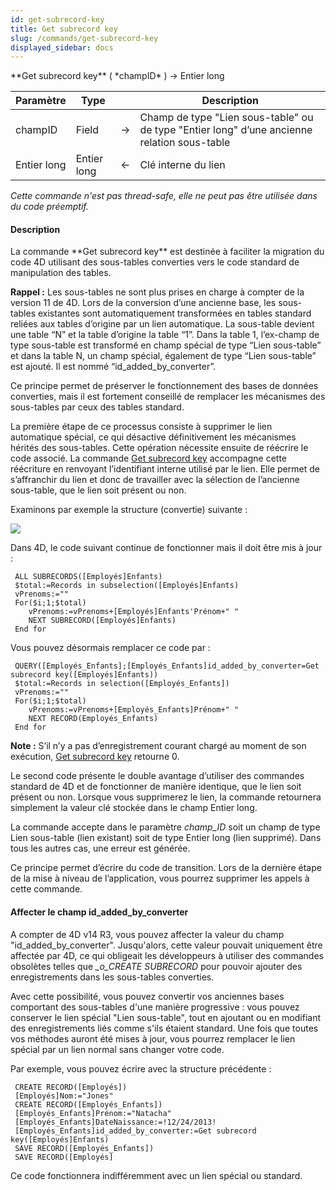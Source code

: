 ```yaml
---
id: get-subrecord-key
title: Get subrecord key
slug: /commands/get-subrecord-key
displayed_sidebar: docs
---
```


<!--REF #_command_.Get subrecord key.Syntax-->**Get subrecord key** ( *champID* ) -> Entier long<!-- END REF-->
<!--REF #_command_.Get subrecord key.Params-->
| Paramètre | Type |  | Description |
| --- | --- | --- | --- |
| champID | Field | &#8594;  | Champ de type "Lien sous-table" ou de type "Entier long" d’une ancienne relation sous-table |
| Entier long | Entier long | &#8592; | Clé interne du lien |

<!-- END REF-->

*Cette commande n'est pas thread-safe, elle ne peut pas être utilisée dans du code préemptif.*


#### Description 

<!--REF #_command_.Get subrecord key.Summary-->La commande **Get subrecord key** est destinée à faciliter la migration du code 4D utilisant des sous-tables converties vers le code standard de manipulation des tables.<!-- END REF-->

**Rappel :** Les sous-tables ne sont plus prises en charge à compter de la version 11 de 4D. Lors de la conversion d’une ancienne base, les sous-tables existantes sont automatiquement transformées en tables standard reliées aux tables d’origine par un lien automatique. La sous-table devient une table “N” et la table d’origine la table “1”. Dans la table 1, l’ex-champ de type sous-table est transformé en champ spécial de type “Lien sous-table” et dans la table N, un champ spécial, également de type “Lien sous-table” est ajouté. Il est nommé “id\_added\_by\_converter”. 

Ce principe permet de préserver le fonctionnement des bases de données converties, mais il est fortement conseillé de remplacer les mécanismes des sous-tables par ceux des tables standard. 

La première étape de ce processus consiste à supprimer le lien automatique spécial, ce qui désactive définitivement les mécanismes hérités des sous-tables. Cette opération nécessite ensuite de réécrire le code associé. La commande [Get subrecord key](get-subrecord-key.md) accompagne cette réécriture en renvoyant l’identifiant interne utilisé par le lien. Elle permet de s’affranchir du lien et donc de travailler avec la sélection de l’ancienne sous-table, que le lien soit présent ou non. 

Examinons par exemple la structure (convertie) suivante : 

![](../assets/en/commands/pict473713.fr.png)

Dans 4D, le code suivant continue de fonctionner mais il doit être mis à jour :

```4d
 ALL SUBRECORDS([Employés]Enfants)
 $total:=Records in subselection([Employés]Enfants)
 vPrenoms:=""
 For($i;1;$total)
    vPrenoms:=vPrenoms+[Employés]Enfants'Prénom+" "
    NEXT SUBRECORD([Employés]Enfants)
 End for
```

Vous pouvez désormais remplacer ce code par :

```4d
 QUERY([Employés_Enfants];[Employés_Enfants]id_added_by_converter=Get subrecord key([Employés]Enfants))
 $total:=Records in selection([Employés_Enfants])
 vPrenoms:=""
 For($i;1;$total)
    vPrenoms:=vPrenoms+[Employés_Enfants]Prénom+" "
    NEXT RECORD(Employés_Enfants)
 End for
```

**Note :** S’il n’y a pas d’enregistrement courant chargé au moment de son exécution, [Get subrecord key](get-subrecord-key.md) retourne 0\. 

Le second code présente le double avantage d’utiliser des commandes standard de 4D et de fonctionner de manière identique, que le lien soit présent ou non. Lorsque vous supprimerez le lien, la commande retournera simplement la valeur clé stockée dans le champ Entier long. 

La commande accepte dans le paramètre *champ\_ID* soit un champ de type Lien sous-table (lien existant) soit de type Entier long (lien supprimé). Dans tous les autres cas, une erreur est générée.

Ce principe permet d’écrire du code de transition. Lors de la dernière étape de la mise à niveau de l’application, vous pourrez supprimer les appels à cette commande. 

#### Affecter le champ id\_added\_by\_converter 

A compter de 4D v14 R3, vous pouvez affecter la valeur du champ "id\_added\_by\_converter". Jusqu'alors, cette valeur pouvait uniquement être affectée par 4D, ce qui obligeait les développeurs à utiliser des commandes obsolètes telles que *\_o\_CREATE SUBRECORD* pour pouvoir ajouter des enregistrements dans les sous-tables converties.

Avec cette possibilité, vous pouvez convertir vos anciennes bases comportant des sous-tables d'une manière progressive : vous pouvez conserver le lien spécial "Lien sous-table", tout en ajoutant ou en modifiant des enregistrements liés comme s'ils étaient standard. Une fois que toutes vos méthodes auront été mises à jour, vous pourrez remplacer le lien spécial par un lien normal sans changer votre code. 

Par exemple, vous pouvez écrire avec la structure précédente :

```4d
 CREATE RECORD([Employés])
 [Employés]Nom:="Jones"
 CREATE RECORD([Employés_Enfants])
 [Employés_Enfants]Prénom:="Natacha"
 [Employés_Enfants]DateNaissance:=!12/24/2013!
 [Employés_Enfants]id_added_by_converter:=Get subrecord key([Employés]Enfants)
 SAVE RECORD([Employés_Enfants])
 SAVE RECORD([Employés]
```

Ce code fonctionnera indifféremment avec un lien spécial ou standard.
